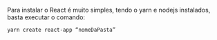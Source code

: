 Para instalar o React é muito simples, tendo o yarn e nodejs instalados, basta executar o comando:

`yarn create react-app “nomeDaPasta”`